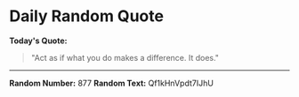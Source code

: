 # Daily Random Quote

**Today's Quote:**
> "Act as if what you do makes a difference. It does."

---

**Random Number:** 877
**Random Text:** Qf1kHnVpdt7IJhU
